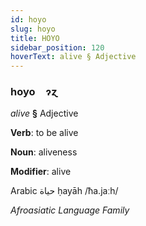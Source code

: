 ```yaml
---
id: hoyo
slug: hoyo
title: HOYO
sidebar_position: 120
hoverText: alive § Adjective
---
```


### hoyo&emsp;<span kind="abugida">ɂɀ</span>

*alive* **§** Adjective

**Verb**: to be alive

**Noun**: aliveness

**Modifier**: alive

Arabic حياة ḥayāh /ħa.jaːh/

*Afroasiatic Language Family*